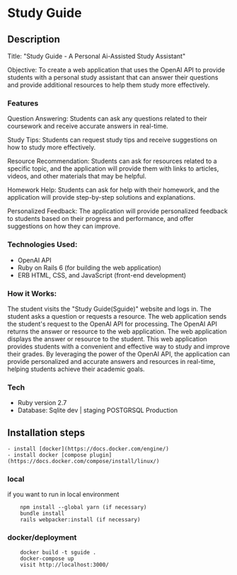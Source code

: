 # Study Guide

## Description

Title: "Study Guide - A Personal Ai-Assisted Study Assistant"

Objective: To create a web application that uses the OpenAI API to provide students with a personal study assistant that can answer their questions and provide additional resources to help them study more effectively.

### Features

Question Answering: Students can ask any questions related to their coursework and receive accurate answers in real-time.

Study Tips: Students can request study tips and receive suggestions on how to study more effectively.

Resource Recommendation: Students can ask for resources related to a specific topic, and the application will provide them with links to articles, videos, and other materials that may be helpful.

Homework Help: Students can ask for help with their homework, and the application will provide step-by-step solutions and explanations.

Personalized Feedback: The application will provide personalized feedback to students based on their progress and performance, and offer suggestions on how they can improve.

### Technologies Used:

-   OpenAI API
-   Ruby on Rails 6 (for building the web application)
-   ERB HTML, CSS, and JavaScript (front-end development)

### How it Works:

The student visits the "Study Guide(Sguide)" website and logs in.
The student asks a question or requests a resource.
The web application sends the student's request to the OpenAI API for processing.
The OpenAI API returns the answer or resource to the web application.
The web application displays the answer or resource to the student.
This web application provides students with a convenient and effective way to study and improve their grades. By leveraging the power of the OpenAI API, the application can provide personalized and accurate answers and resources in real-time, helping students achieve their academic goals.

### Tech

-   Ruby version 2.7
-   Database: Sqlite dev | staging POSTGRSQL Production

## Installation steps

    - install [docker](https://docs.docker.com/engine/)
    - install docker [compose plugin] (https://docs.docker.com/compose/install/linux/)

### local

if you want to run in local environment

```
	npm install --global yarn (if necessary)
	bundle install
	rails webpacker:install (if necessary)
```

### docker/deployment

```
	docker build -t sguide .
	docker-compose up
	visit http://localhost:3000/
```

